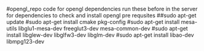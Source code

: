#opengl_repo
code for opengl dependencies
run these before in the server for dependencies to check and install opengl pre requsites
##sudo apt-get update
#sudo apt-get install cmake pkg-config
#sudo apt-get install mesa-utils libglu1-mesa-dev freeglut3-dev mesa-common-dev
#sudo apt-get install libglew-dev libglfw3-dev libglm-dev
#sudo apt-get install libao-dev libmpg123-dev
